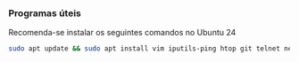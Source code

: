 ### Programas úteis

Recomenda-se instalar os seguintes comandos no Ubuntu 24

```bash
sudo apt update && sudo apt install vim iputils-ping htop git telnet net-tools bind9-dnsutils net-tools iptables -y & ln -s /sbin/iptables /usr/bin/iptables & ln -s /sbin/ip6tables /usr/bin/ip6tables
```
